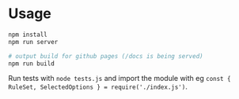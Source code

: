 # Usage

```bash
npm install
npm run server

# output build for github pages (/docs is being served)
npm run build
```

Run tests with `node tests.js` and import the module with eg `const { RuleSet, SelectedOptions } = require('./index.js')`.
